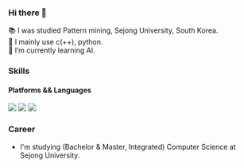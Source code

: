 ### Hi there 👋
📚 I was studied Pattern mining, Sejong University, South Korea. <br/>
🔑 I mainly use c(++), python. <br/>
🌱 I’m currently learning AI. <br/> 


### Skills
#### Platforms && Languages 
<a href="#" target="_blank"><img src="https://img.shields.io/badge/C++-00599C?logo=cplusplus"></a>
<a href="#" target="_blank"><img src="https://img.shields.io/badge/Java-007396?style=flat-square&logo=Java&logoColor=white"></a>
<a href="#" target="_blank"><img src="https://img.shields.io/badge/Python-3776AB?logo=python&logoColor=white"></a>


### Career
- I'm studying (Bachelor & Master, Integrated) Computer Science at Sejong University.

  
<!--
**nookcoder/nookcoder** is a ✨ _special_ ✨ repository because its `README.md` (this file) appears on your GitHub profile.

Here are some ideas to get you started:

- 🔭 I’m currently working on ...
- 🌱 I’m currently learning ... 
- 👯 I’m looking to collaborate on ...
- 🤔 I’m looking for help with ...
- 💬 Ask me about ...
- 📫 How to reach me: ...
- 😄 Pronouns: ...
- ⚡ Fun fact: ...
-->
